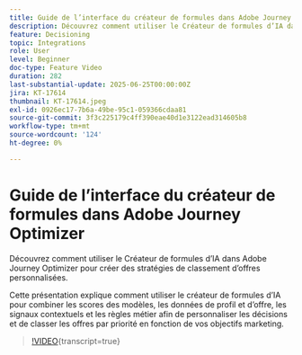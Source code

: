 ```yaml
---
title: Guide de l’interface du créateur de formules dans Adobe Journey Optimizer
description: Découvrez comment utiliser le Créateur de formules d’IA dans Adobe Journey Optimizer pour créer des stratégies de classement d’offres personnalisées. Cette présentation explique comment utiliser le créateur de formules d’IA pour combiner les scores des modèles, les données de profil et d’offre, les signaux contextuels et les règles métier afin de personnaliser les décisions et de classer les offres par priorité en fonction de vos objectifs marketing.
feature: Decisioning
topic: Integrations
role: User
level: Beginner
doc-type: Feature Video
duration: 282
last-substantial-update: 2025-06-25T00:00:00Z
jira: KT-17614
thumbnail: KT-17614.jpeg
exl-id: 0926ec17-7b6a-49be-95c1-059366cdaa81
source-git-commit: 3f3c225179c4ff390eae40d1e3122ead314605b8
workflow-type: tm+mt
source-wordcount: '124'
ht-degree: 0%

---
```


# Guide de l’interface du créateur de formules dans Adobe Journey Optimizer

Découvrez comment utiliser le Créateur de formules d’IA dans Adobe Journey Optimizer pour créer des stratégies de classement d’offres personnalisées.

Cette présentation explique comment utiliser le créateur de formules d’IA pour combiner les scores des modèles, les données de profil et d’offre, les signaux contextuels et les règles métier afin de personnaliser les décisions et de classer les offres par priorité en fonction de vos objectifs marketing.

>[!VIDEO](https://video.tv.adobe.com/v/3464446/?learn=on&enablevpops){transcript=true}
